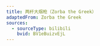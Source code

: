 ```yaml
---
title: 两杆大烟枪（Zorba the Greek）
adaptedFrom: Zorba the Greek
sources:
  - sourceType: bilibili
    bvid: BV1eBuizvEjL
---
```

